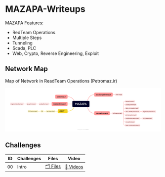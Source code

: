 # MAZAPA-Writeups

MAZAPA Features:
- RedTeam Operations
- Multiple Steps
- Tunneling
- Scada, PLC
- Web, Crypto, Reverse Engineering, Exploit

## Network Map

Map of Network in ReadTeam Operations (Petromaz.ir)

![Petromaz Map](./00-Intro/01-Map.png)

## Challenges

| ID | Challenges | Files | Video |
|---|---|---|---|
| 00 | Intro | [🗂 Files](./00-Intro/) | [👾 Videos](./00-Intro/) |